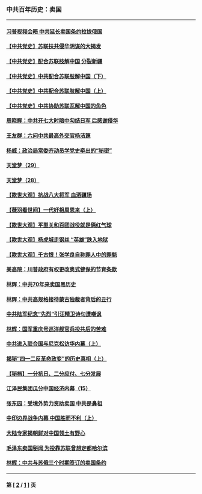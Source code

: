 ### 中共百年历史：卖国
---
#### [习普视频会晤 中共延长卖国条约拉拢俄国](../../pages/nf1176117/n13060971.md?11010430) 
#### [【中共党史】苏联扶共侵华阴谋的大揭发](../../pages/nf1176117/n13056050.md?11010430) 
#### [【中共党史】配合苏联肢解中国 分裂新疆](../../pages/nf1176117/n13040700.md?11010430) 
#### [【中共党史】中共配合苏联肢解中国（下）](../../pages/nf1176117/n13035660.md?11010430) 
#### [【中共党史】中共配合苏联肢解中国（上）](../../pages/nf1176117/n13030262.md?11010430) 
#### [【中共党史】中共协助苏联瓦解中国的角色](../../pages/nf1176117/n13018109.md?11010430) 
#### [周晓辉：中共开七大时暗中勾结日军 后感谢侵华](../../pages/nf1176117/n12921960.md?11010430) 
#### [王友群：六问中共最高外交官杨洁篪](../../pages/nf1176117/n12836495.md?11010430) 
#### [杨威：政治局常委齐动员学党史牵出的“秘密”](../../pages/nf1176117/n12764642.md?11010430) 
#### [天堂梦（29）](../../pages/nf1176117/n12408465.md?11010430) 
#### [天堂梦（28）](../../pages/nf1176117/n12408309.md?11010430) 
#### [【欺世大观】抗战八大将军 血洒疆场](../../pages/nf1176117/n12357044.md?11010430) 
#### [【薇羽看世间】一代奸相周恩来（上）](../../pages/nf1176117/n12401109.md?11010430) 
#### [【欺世大观】平型关和百团战役就是俩红气球](../../pages/nf1176117/n12359157.md?11010430) 
#### [【欺世大观】杨虎城走钢丝 “英雄”跌入地狱](../../pages/nf1176117/n12358840.md?11010430) 
#### [【欺世大观】千古恨！张学良自称罪人中的罪魁](../../pages/nf1176117/n12358629.md?11010430) 
#### [美高院：川普政府有权更改奥式健保的节育条款](../../pages/nf1176117/n12242171.md?11010430) 
#### [林辉：中共70年来卖国黑历史](../../pages/nf1176117/n11552181.md?11010430) 
#### [林辉：中共高规格接待蒙古独裁者背后的丑行](../../pages/nf1176117/n11225005.md?11010430) 
#### [中共陆军纪念“先烈”引汪精卫诗句遭嘲讽](../../pages/nf1176117/n11153345.md?11010430) 
#### [林辉：国军重庆号巡洋舰官兵投共后的苦难](../../pages/nf1176117/n10997801.md?11010430) 
#### [中共进入联合国与尼克松访华内幕（上）](../../pages/nf1176117/n10138788.md?11010430) 
#### [揭秘“四一二反革命政变”的历史真相（上）](../../pages/nf1176117/n9996650.md?11010430) 
#### [【秘档】一分抗日、二分应付、七分发展](../../pages/nf1176117/n9331484.md?11010430) 
#### [江泽民集团瓜分中国经济内幕（15）](../../pages/nf1176117/n9268584.md?11010430) 
#### [张东园：受境外势力资助卖国 中共是鼻祖](../../pages/nf1176117/n9272480.md?11010430) 
#### [中印边界战争内幕 中国胜而不利（上）](../../pages/nf1176117/n9252458.md?11010430) 
#### [大陆专家揭朝鲜对中国领土有野心](../../pages/nf1176117/n9074056.md?11010430) 
#### [毛泽东卖国秘闻 为投靠苏联曾想定都哈尔滨](../../pages/nf1176117/n9058631.md?11010430) 
#### [林辉：中共与苏俄三个时期签订的卖国条约](../../pages/nf1176117/n9036062.md?11010430) 

---
#### 第 [ [2](./2.md?11010430) / [1](./1.md?11010430) ] 页
